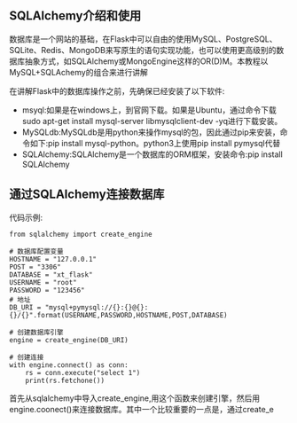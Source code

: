 ## SQLAlchemy介绍和使用

数据库是一个网站的基础，在Flask中可以自由的使用MySQL、PostgreSQL、SQLite、Redis、MongoDB来写原生的语句实现功能，也可以使用更高级别的数据库抽象方式，如SQLAlchemy或MongoEngine这样的OR\(D\)M。本教程以MySQL+SQLAchemy的组合来进行讲解

在讲解Flask中的数据库操作之前，先确保已经安装了以下软件:

* msyql:如果是在windows上，到官网下载。如果是Ubuntu，通过命令下载 sudo apt-get install mysql-server libmysqlclient-dev -yq进行下载安装。
* MySQLdb:MySQLdb是用python来操作mysql的包，因此通过pip来安装，命令如下:pip install mysql-python。python3上使用pip install pymysql代替
* SQLAlchemy:SQLAlchemy是一个数据库的ORM框架，安装命令:pip install SQLAlchemy

## 通过SQLAlchemy连接数据库

代码示例:

```
from sqlalchemy import create_engine

# 数据库配置变量
HOSTNAME = "127.0.0.1"
POST = "3306"
DATABASE = "xt_flask"
USERNAME = "root"
PASSWORD = "123456"
# 地址
DB_URI = "mysql+pymysql://{}:{}@{}:{}/{}".format(USERNAME,PASSWORD,HOSTNAME,POST,DATABASE)

# 创建数据库引擎
engine = create_engine(DB_URI)

# 创建连接
with engine.connect() as conn:
    rs = conn.execute("select 1")
    print(rs.fetchone())
```

首先从sqlalchemy中导入create_engine,用这个函数来创建引擎，然后用engine.coonect\(\)来连接数据库。其中一个比较重要的一点是，通过create_e

